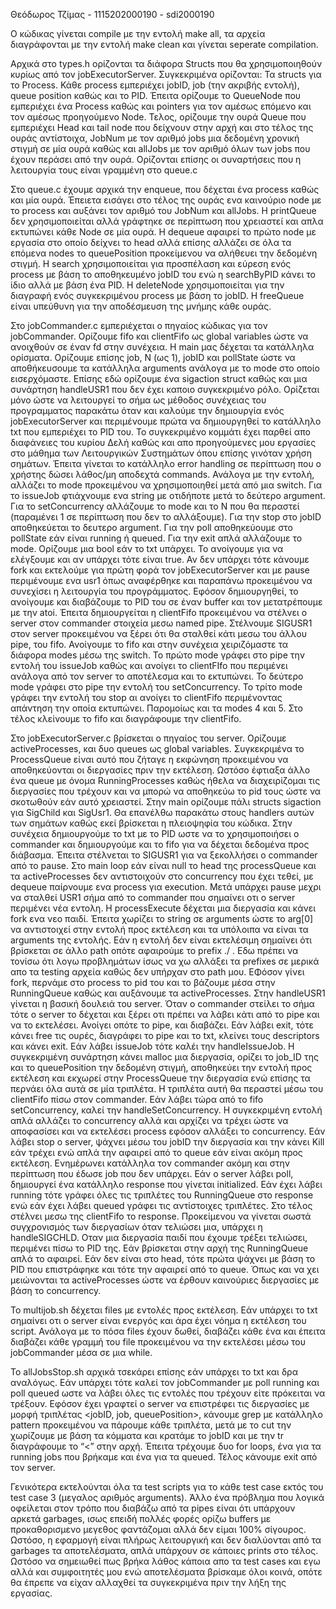 Θεόδωρος Τζίμας - 1115202000190 - sdi2000190 

Ο κώδικας γίνεται compile με την εντολή make all, τα αρχεία διαγράφονται με την εντολή make clean και γίνεται seperate compilation.  

Αρχικά στο types.h ορίζονται τα διάφορα Structs που θα χρησιμοποιηθούν κυρίως από τον jobExecutorServer. Συγκεκριμένα ορίζονται: 
Τα structs για το Process. Κάθε process εμπεριέχει jobID, job (την ακριβής εντολή), queue position καθώς και το PID. Έπειτα ορίζουμε το QueueNode που εμπεριέχει ένα Process καθώς και pointers για τον αμέσως επόμενο και τον αμέσως προηγούμενο Node. Τελος, ορίζουμε την ουρά Queue που εμπεριέχει Head και tail node που δείχνουν στην αρχή και στο τέλος της ουράς αντίστοιχα, JobNum με τον αριθμό jobs μια δεδομένη χρονική στιγμή σε μία ουρά καθώς και allJobs με τον αριθμό όλων των jobs που έχουν περάσει από την ουρά. Ορίζονται επίσης οι συναρτήσεις που η λειτουργία τους είναι γραμμένη στο queue.c 

Στο queue.c έχουμε αρχικά την enqueue, που δέχεται ένα process καθώς και μία ουρά. Έπειετα εισάγει στο τέλος της ουράς ενα καινούριο node με το process και αυξάνει τον αριθμό του JobNum και allJobs. Η printQueue δεν χρησιμοποιείται αλλά γράφτηκε σε περίπτωση που χρειαστεί και απλα εκτυπώνει κάθε Node σε μία ουρά. Η dequeue αφαιρεί το πρώτο node με εργασία στο οποίο δείχνει το head αλλά επίσης αλλάζει σε όλα τα επόμενα nodes το queuePosition προκείμενου να αλήθευει την δεδομένη στιγμή. Η search χρησιμοποιείται για προσπέλαση και εύρεση ενός process με βάση το αποθηκευμένο jobID του ενώ η searchByPID κάνει το ίδιο αλλά με βάση ένα PID. Η deleteNode χρησιμοποιείται για την διαγραφή ενός συγκεκριμένου process με βάση το jobID. Η freeQueue είναι υπεύθυνη για την αποδέσμευση της μνήμης κάθε ουράς.  

Στο jobCommander.c εμπεριέχεται ο πηγαίος κώδικας για τον jobCommander. Ορίζουμε fifo και clientFifo ως global variables ώστε να ανοιχθούν σε έναν fd στην συνέχεια. Η main μας δέχεται τα κατάλληλα ορίσματα. Ορίζουμε επίσης job, N (ως 1), jobID και pollState ώστε να αποθήκευσουμε τα κατάλληλα arguments ανάλογα με το mode στο οποίο εισερχόμαστε. Επίσης εδώ ορίζουμε ένα sigaction struct καθώς και μια συνάρτηση handleUSR1 που δεν έχει καποιο συγκεκριμένο ρόλο. Ορίζεται μόνο ώστε να λειτουργεί το σήμα ως μέθοδος συνέχειας του προγραμματος παρακάτω όταν και καλούμε την δημιουργία ενός jobExecutorServer και περιμένουμε πρώτα να δημιουργηθεί το κατάλληλο txt που εμπεριέχει το PID του. Το συγκεκριμένο κομμάτι έχει παρθεί απο διαφάνειες του κυρίου Δελή καθώς και απο προηγούμενες μου εργασίες στο μάθημα των Λειτουργικών Συστημάτων όπου επίσης γινόταν χρήση σημάτων. Έπειτα γίνεται το κατάλληλο error handling σε περίπτωση που ο χρήστης δώσει λάθος/μη αποδεχτά commands. Ανάλογα με την εντολή, αλλάζει το mode προκειμένου να χρησιμοποιηθεί μετά από μια switch. Για το issueJob φτιάχνουμε ενα string με οτιδήποτε μετά το δεύτερο argument. Για το setConcurrency αλλάζουμε το mode και το N που θα περαστεί (παραμένει 1 σε περίπτωση που δεν το αλλάξουμε).  Για την stop στο jobID αποθηκεύεται το δευτερο argument. Για την poll αποθηκεύουμε στο pollState εάν είναι running ή queued. Για την exit απλά αλλάζουμε το mode. Ορίζουμε μια bool εάν το txt υπάρχει. Το ανοίγουμε για να ελέγξουμε και αν υπάρχει τότε είναι true. Αν δεν υπάρχει τότε κάνουμε fork και εκτελούμε για πρώτη φορά τον jobExecutorServer και με pause περιμένουμε ενα usr1 όπως αναφέρθηκε και παραπάνω προκειμένου να συνεχίσει η λειτουργία του προγράμματος. Εφόσον δημιουργηθεί, το ανοίγουμε και διαβάζουμε το PID του σε έναν buffer και τον μετατρέπουμε με την atoi. Έπειτα δημιουργείται η clientFifo προκειμένου να στέλνει ο server στον commander στοιχεία μεσω named pipe.  Στέλνουμε SIGUSR1 στον server προκειμένου να ξέρει ότι θα σταλθεί κάτι μεσω του άλλου pipe, του fifo. Ανοίγουμε το fifo και στην συνέχεια χειριζόμαστε τα διάφορα modes μέσω της switch. Το πρώτο mode γράφει στο pipe την εντολή του issueJob καθώς και ανοίγει το clientFIfo που περιμένει ανάλογα από τον server το αποτέλεσμα και το εκτυπώνει. Το δεύτερο mode γράφει στο pipe την εντολή του setConcurrency. Το τρίτο mode γράφει την εντολή του stop αι ανοίγει το clientFifo περιμένοντας απάντηση την οποία εκτυπώνει. Παρομοίως και τα modes 4 και 5. Στο τέλος κλείνουμε το fifo και διαγράφουμε την clientFifo.  

Στο jobExecutorServer.c βρίσκεται ο πηγαίος του server. Ορίζουμε activeProcesses, και δυο queues ως global variables. Συγκεκριμένα το ProcessQueue είναι αυτό που ζήταγε η εκφώνηση προκειμένου να αποθηκεύονται οι διεργασίες πριν την εκτέλεση. Ωστόσο έφτιαξα άλλο ένα queue με όνομα RunningProcesses καθώς ήθελα να διαχειρίζομαι τις διεργασίες που τρέχουν και να μπορώ να αποθηκεύω το pid τους ώστε να σκοτωθούν εάν αυτό χρειαστεί. Στην main ορίζουμε πάλι structs sigaction για SigChild και SigUsr1. Θα επανέλθω παρακάτω στους handlers αυτών των σημάτων καθώς εκεί βρίσκεται η πλειοψηφία του κώδικα. Στην συνέχεια δημιουργούμε το txt με το PID ωστε να το χρησιμοποιήσει ο commander και δημιουργούμε και το fifo για να δέχεται δεδομένα προς διάβασμα. Έπειτα στέλνεται το SIGUSR1 για να ξεκολλήσει ο commander από το pause. Στο main loop εάν είναι null το head της processQueue και τα activeProcesses δεν αντιστοιχούν στο concurrency που έχει τεθεί, με dequeue παίρνουμε ενα process για execution. Μετά υπάρχει pause μεχρι να σταλθεί USR1 σήμα από το commander που σημαίνει οτι ο server περιμένει νέα εντολη. Η processExecute δέχεται μια διεργασία και κάνει fork ενα νεο παιδί. Έπειτα χωρίζει το string σε arguments ώστε το arg[0] να αντιστοιχεί στην εντολή προς εκτέλεση και τα υπόλοιπα να είναι τα arguments της εντολής. Εάν η εντολή δεν είναι εκτελέσιμη σημαίνει ότι βρίσκεται σε άλλο path οπότε αφαιρούμε το prefix ./ .  Εδω πρέπει να τονίσω ότι λογω προβλημάτων ίσως να χω αλλάξει τα prefixes σε μερικά απο τα testing αρχεία καθώς δεν υπήρχαν στο path μου. ΕΦόσον γίνει fork, περνάμε στο process το pid του και το βάζουμε μέσα στην RunningQueue καθώς και αυξάνουμε τα activeProcesses. Στην handleUSR1 γίνεται η βασική δουλειά του server. Όταν ο commander στείλει το σήμα τότε ο server το δέχεται και ξέρει οτι πρέπει να λάβει κάτι από το pipe και να το εκτελέσει. Ανοίγει οπότε το pipe, και διαβάζει. Εάν λάβει exit, τότε κάνει free τις ουρές, διαγράφει το pipe και το txt, κλείνει τους descriptors και κάνει exit. Εάν λάβει issueJob τότε καλέι την handleIssueJob. Η συγκεκριμένη συνάρτηση κάνει malloc μια διεργασία, ορίζει το job_ID της και το queuePosition την δεδομένη στιγμή, αποθηκεύει την εντολή προς εκτέλεση και εκχωρεί στην ProcessQueue την διεργασία ενώ επίσης τα περνάει όλα αυτά σε μία τριπλέτα. Η τριπλέτα αυτή θα περαστεί μέσω του clientFifo πίσω στον commander. Εάν λάβει τώρα από το fifo setConcurrency, καλεί την handleSetConcurrency. Η συγκεκριμένη εντολή απλά αλλάζει το concurrency αλλά και αρχίζει να τρέχει ώστε να αποφασίσει και να εκτελέσει process εφόσον αλλάξει το concurrency. Εάν λάβει stop ο server, ψάχνει μέσω του jobID την διεργασία και την κάνει Kill εάν τρέχει ενώ απλά την αφαιρεί από το queue εάν είναι ακόμη προς εκτέλεση. Ενημέρωνει κατάλληλα τον commander ακόμη και στην περίπτωση που έδωσε job που δεν υπάρχει. Εάν ο server λάβει poll, δημιουργεί ένα κατάλληλο response που γίνεται initialized. Εάν έχει λάβει running τότε γράφει όλες τις τριπλέτες του RunningQueue στο response ενώ εάν έχει λάβει queued γράφει τις αντίστοιχες τριπλέτες. Στο τέλος στέλνει μεσω της clientFifo το response. Προκείμενου να γίνεται σωστά συγχρονισμός των διεργασίων όταν τελιώσει μια, υπάρχει η handleSIGCHLD. Οταν μια διεργασία παιδί που έχουμε τρέξει τελιώσει, περιμένει πίσω το PID της. Εάν βρίσκεται στην αρχή της RunningQueue απλά το αφαιρεί. Εάν δεν είναι στο head, τότε πρώτα ψάχνει με βάση το PID που επιστράφηκε και τότε την αφαιρεί από το queue. Όπως και να χει μειώνονται τα activeProcesses ώστε να έρθουν καινούριες διεργασίες με βάση το concurrency.  

Το multijob.sh δέχεται files με εντολές προς εκτέλεση. Εάν υπάρχει το txt σημαίνει οτι ο server είναι ενεργός και άρα έχει νόημα η εκτέλεση του script. Ανάλογα με το πόσα files έχουν δωθεί, διαβάζει κάθε ένα και έπειτα διαβάζει κάθε γραμμή του file προκειμένου να την εκτελέσει μέσω του jobCommander μέσα σε μια while. 

Το allJobsStop.sh αρχικά τσεκάρει επίσης εάν υπάρχει το txt και δρα αναλόγως. Εάν υπάρχει τότε καλεί τον jobCommander με poll running και poll queued ωστε να λάβει όλες τις εντολές που τρέχουν είτε πρόκειται να τρέξουν. Εφόσον έχει γραφτεί ο server να επιστρέφει τις διεργασίες με μορφή τριπλέτας <jobID, job, queuePosition>, κάνουμε grep με κατάλληλο pattern προκειμένου να πάρουμε κάθε τριπλέτα, μετά με το cut την χωρίζουμε με βάση τα κόμματα και κρατάμε το jobID και με την tr διαγράφουμε το “<” στην αρχή. Έπειτα τρέχουμε δυο for loops, ένα για τα running jobs που βρήκαμε και ένα για τα queued. Τέλος κάνουμε exit από τον server. 
 
Γενικότερα εκτελούνται όλα τα test scripts για το κάθε test case εκτός του test case 3 (μεγαλος αριθμός arguments). Άλλο ένα πρόβλημα που λογικά οφείλεται στον τρόπο που διαβάζω από τα pipes είναι ότι υπάρχουν αρκετά garbages, ισως επειδή πολλές φορές ορίζω buffers με προκαθορισμενο μεγεθος φαντάζομαι αλλά δεν είμαι 100% σίγουρος. Ωστόσο, η εφαρμογή είναι πλήρως λειτουργική και δεν διαλύονται από τα garbages τα αποτελέσματα, απλά υπάρχουν σε κάποιες prints στο τέλος. Ωστόσο να σημειωθεί πως βρήκα λάθος κάποια απο τα test cases και εγω αλλά και συμφοιτητές μου ενώ αποτελέσματα βρίσκαμε όλοι κοινά, οπότε θα έπρεπε να είχαν αλλαχθεί τα συγκεκριμένα πριν την λήξη της εργασίας.  